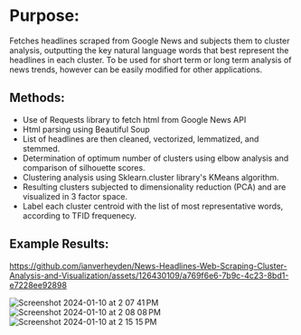 # Purpose:
Fetches headlines scraped from Google News and subjects them to cluster analysis, outputting the key natural language words that best represent the headlines in each cluster. 
To be used for short term or long term analysis of news trends, however can be easily modified for other applications. 

## Methods: 
  * Use of Requests library to fetch html from Google News API
  * Html parsing using Beautiful Soup
  * List of headlines are then cleaned, vectorized, lemmatized, and stemmed.
  * Determination of optimum number of clusters using elbow analysis and comparison of silhouette scores. 
  * Clustering analysis using Sklearn.cluster library's KMeans algorithm.
  * Resulting clusters subjected to dimensionality reduction (PCA) and are visualized in 3 factor space.
  * Label each cluster centroid with the list of most representative words, according to TFID frequenecy.
 
## Example Results: 
https://github.com/ianverheyden/News-Headlines-Web-Scraping-Cluster-Analysis-and-Visualization/assets/126430109/a769f6e6-7b9c-4c23-8bd1-e7228ee92898

![Screenshot 2024-01-10 at 2 07 41 PM](https://github.com/ianverheyden/News-Headlines-Web-Scraping-Cluster-Analysis-and-Visualization/assets/126430109/6341f5f3-0024-4336-ba3b-9f4bb32d43ff)
![Screenshot 2024-01-10 at 2 08 08 PM](https://github.com/ianverheyden/News-Headlines-Web-Scraping-Cluster-Analysis-and-Visualization/assets/126430109/e0ead0e8-6f6d-4978-b63d-1d431dd60ea2)
![Screenshot 2024-01-10 at 2 15 15 PM](https://github.com/ianverheyden/News-Headlines-Web-Scraping-Cluster-Analysis-and-Visualization/assets/126430109/4d9466be-3b79-4d02-a4da-f947e8956a32)
